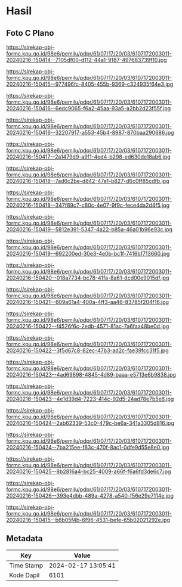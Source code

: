 # Hasil

## Foto C Plano

https://sirekap-obj-formc.kpu.go.id/98e6/pemilu/pdpr/61/07/17/20/03/6107172003011-20240216-150414--7105df00-d112-44a1-9187-497683739f10.jpg

https://sirekap-obj-formc.kpu.go.id/98e6/pemilu/pdpr/61/07/17/20/03/6107172003011-20240216-150415--977496fc-8405-455b-9369-c324935f64e3.jpg

https://sirekap-obj-formc.kpu.go.id/98e6/pemilu/pdpr/61/07/17/20/03/6107172003011-20240216-150416--6edc9065-f6a2-45aa-93a5-a2bb2d23f55f.jpg

https://sirekap-obj-formc.kpu.go.id/98e6/pemilu/pdpr/61/07/17/20/03/6107172003011-20240216-150416--32207917-a553-45b4-8987-870baa290686.jpg

https://sirekap-obj-formc.kpu.go.id/98e6/pemilu/pdpr/61/07/17/20/03/6107172003011-20240216-150417--2a1479d9-a9f1-4ed4-b298-ed630de18ab6.jpg

https://sirekap-obj-formc.kpu.go.id/98e6/pemilu/pdpr/61/07/17/20/03/6107172003011-20240216-150418--7ad6c2be-d842-47e1-b827-d6c0ff85cdfb.jpg

https://sirekap-obj-formc.kpu.go.id/98e6/pemilu/pdpr/61/07/17/20/03/6107172003011-20240216-150418--347f89c7-c80c-4e07-9f9c-fece4da2d4f5.jpg

https://sirekap-obj-formc.kpu.go.id/98e6/pemilu/pdpr/61/07/17/20/03/6107172003011-20240216-150419--5812e391-5347-4a22-b85a-46a01b96e93c.jpg

https://sirekap-obj-formc.kpu.go.id/98e6/pemilu/pdpr/61/07/17/20/03/6107172003011-20240216-150419--692200ed-30e3-4e0b-bc1f-7416bf713660.jpg

https://sirekap-obj-formc.kpu.go.id/98e6/pemilu/pdpr/61/07/17/20/03/6107172003011-20240216-150420--018a7734-bc78-41fa-8a61-dcd00e9015df.jpg

https://sirekap-obj-formc.kpu.go.id/98e6/pemilu/pdpr/61/07/17/20/03/6107172003011-20240216-150421--609a61a4-400a-4ff3-aa46-83785f204f16.jpg

https://sirekap-obj-formc.kpu.go.id/98e6/pemilu/pdpr/61/07/17/20/03/6107172003011-20240216-150422--f4526f6c-2edb-4571-81ac-7a6faa48be0d.jpg

https://sirekap-obj-formc.kpu.go.id/98e6/pemilu/pdpr/61/07/17/20/03/6107172003011-20240216-150422--3f5d67c8-82ec-47b3-ad2c-fae39fcc31f5.jpg

https://sirekap-obj-formc.kpu.go.id/98e6/pemilu/pdpr/61/07/17/20/03/6107172003011-20240216-150423--4ad69698-4845-4d89-baaa-e5713e6b9838.jpg

https://sirekap-obj-formc.kpu.go.id/98e6/pemilu/pdpr/61/07/17/20/03/6107172003011-20240216-150423--4e1d39d4-7223-414c-92d5-24ad78e7b5e6.jpg

https://sirekap-obj-formc.kpu.go.id/98e6/pemilu/pdpr/61/07/17/20/03/6107172003011-20240216-150424--2ab62339-53c0-479c-be6a-341a3305d816.jpg

https://sirekap-obj-formc.kpu.go.id/98e6/pemilu/pdpr/61/07/17/20/03/6107172003011-20240216-150424--7ba215ee-f83c-470f-8ac1-0dfe9d55e8e0.jpg

https://sirekap-obj-formc.kpu.go.id/98e6/pemilu/pdpr/61/07/17/20/03/6107172003011-20240216-150425--8b2816a4-bc25-4009-a66f-f6a6fd3de6c7.jpg

https://sirekap-obj-formc.kpu.go.id/98e6/pemilu/pdpr/61/07/17/20/03/6107172003011-20240216-150426--393e4dbb-489a-4278-a540-f56e29e7114e.jpg

https://sirekap-obj-formc.kpu.go.id/98e6/pemilu/pdpr/61/07/17/20/03/6107172003011-20240216-150415--b6b05f4b-6f96-4531-befe-65b02021292e.jpg


## Metadata

| Key        | Value               |
| ---------- | ------------------- |
| Time Stamp | 2024-02-17 13:05:41 |
| Kode Dapil | 6101                |




